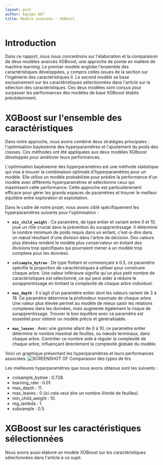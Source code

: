 ```yaml
---
layout: post
author: Équipe A07
title: Modèle avancées - XGBoost
---
```


<style>
  #plot-container {
    justify-content: center;
    align-items: center;
    width: 60vw; 
    height: 60vh;
    margin-bottom: 0px;
  }

  table {
    width: 100%;
    border-collapse: collapse;
  }


  td, th {
    border: 1px solid #dddddd;
    text-align: left;
    padding: 8px;
  }

  tr:nth-child(even) {
    background-color: #f2f2f2;
  }

</style>

# Introduction 

Dans ce rapport, nous nous concentrons sur l'élaboration et la comparaison de deux modèles avancés XGBoost, une approche de pointe en matière de machine learning. Le premier modèle englobe l'ensemble des caractéristiques développées, y compris celles issues de la section sur l'ingénierie des caractéristiques II. Le second modèle se base exclusivement sur les caractéristiques sélectionnées dans l'article sur la sélection des caractéristiques. Ces deux modèles sont conçus pour surpasser les performances des modèles de base XGBoost établis précédemment. 

# XGBoost sur l'ensemble des caractéristiques

Dans notre approche, nous avons combiné deux stratégies principales : l'optimisation bayésienne des hyperparamètres et l'ajustement du poids des classes. Ces méthodes ont été appliquées aux deux modèles XGBoost développés pour améliorer leurs performances.

L'optimisation bayésienne des hyperparamètres est une méthode statistique qui vise à trouver la combinaison optimale d'hyperparamètres pour un modèle. Elle utilise un modèle probabiliste pour prédire la performance d'un modèle avec différents hyperparamètres et sélectionne ceux qui maximisent cette performance. Cette approche est particulièrement efficace pour gérer les grands espaces de paramètres et trouver le meilleur équilibre entre exploration et exploitation.

Dans le cadre de notre projet, nous avons ciblé spécifiquement les hyperparamètres suivants pour l'optimisation :

- **`min_child_weight`** : Ce paramètre, de type entier et variant entre 0 et 10, joue un rôle crucial dans la prévention du surapprentissage. Il détermine le nombre minimum de poids requis dans un enfant, c'est-à-dire dans un nœud résultant d'une division dans l'arbre de décision. Des valeurs plus élevées rendent le modèle plus conservateur en évitant des divisions trop spécifiques qui pourraient mener à un modèle trop complexe pour les données.

- **`colsample_bytree`** : De type flottant et commençant à 0.5, ce paramètre spécifie la proportion de caractéristiques à utiliser pour construire chaque arbre. Une valeur inférieure signifie qu'un plus petit nombre de caractéristiques est sélectionné, ce qui peut aider à réduire le surapprentissage en limitant la complexité de chaque arbre individuel.

- **`max_depth`** : Il s'agit d'un paramètre entier dont les valeurs varient de 3 à 18. Ce paramètre détermine la profondeur maximale de chaque arbre. Une valeur plus élevée permet au modèle de mieux saisir les relations complexes dans les données, mais augmente également le risque de surapprentissage. Trouver le bon équilibre avec ce paramètre est essentiel pour obtenir un modèle précis et généralisable.

- **`max_leaves`** : Avec une gamme allant de 0 à 10, ce paramètre entier détermine le nombre maximal de feuilles, ou nœuds terminaux, dans chaque arbre. Contrôler ce nombre aide à réguler la complexité de chaque arbre, influençant directement la complexité globale du modèle.

Voici un graphique présentant les hyperparamètres et leurs performances associées:
![SCREENSHOT OF Comparaison des types de tirs](xgboost_advanced/2023-10-08-val_roc_auc_score.jpeg)

Les meilleures hyperparamètres que nous avons obtenus sont les suivants :
- colsample_bytree : 0.728.
- learning_rate : 0.01. 
- max_depth : 11. 
- max_leaves : 0 (ici cela veut dire un nombre iliimité de feuilles).
- min_child_weight : 10. 
- reg_lambda : 1. 
- subsample : 0.5.

# XGBoost sur les caractéristiques sélectionnées

Nous avons aussi élaboré un modèle XGBoost sur les caractéristiques sélectionnées dans l'article à ce sujet. 